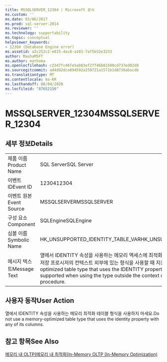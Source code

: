 ```yaml
---
title: MSSQLSERVER_12304 | Microsoft 문서
ms.custom: ''
ms.date: 03/06/2017
ms.prod: sql-server-2014
ms.reviewer: ''
ms.technology: supportability
ms.topic: conceptual
helpviewer_keywords:
- 12304 (Database Engine error)
ms.assetid: a2c252c2-e815-4ac8-a101-7af5b32e3233
author: MashaMSFT
ms.author: mathoma
ms.openlocfilehash: c2347fc46fe5ab83ef2ff46b81500cd737ed02d8
ms.sourcegitcommit: ad4d92dce894592a259721a1571b1d8736abacdb
ms.translationtype: MT
ms.contentlocale: ko-KR
ms.lasthandoff: 08/04/2020
ms.locfileid: "87652156"
---
```

# <a name="mssqlserver_12304"></a><span data-ttu-id="f2d5c-102">MSSQLSERVER_12304</span><span class="sxs-lookup"><span data-stu-id="f2d5c-102">MSSQLSERVER_12304</span></span>
    
## <a name="details"></a><span data-ttu-id="f2d5c-103">세부 정보</span><span class="sxs-lookup"><span data-stu-id="f2d5c-103">Details</span></span>  
  
|||  
|-|-|  
|<span data-ttu-id="f2d5c-104">제품 이름</span><span class="sxs-lookup"><span data-stu-id="f2d5c-104">Product Name</span></span>|<span data-ttu-id="f2d5c-105">SQL Server</span><span class="sxs-lookup"><span data-stu-id="f2d5c-105">SQL Server</span></span>|  
|<span data-ttu-id="f2d5c-106">이벤트 ID</span><span class="sxs-lookup"><span data-stu-id="f2d5c-106">Event ID</span></span>|<span data-ttu-id="f2d5c-107">12304</span><span class="sxs-lookup"><span data-stu-id="f2d5c-107">12304</span></span>|  
|<span data-ttu-id="f2d5c-108">이벤트 원본</span><span class="sxs-lookup"><span data-stu-id="f2d5c-108">Event Source</span></span>|<span data-ttu-id="f2d5c-109">MSSQLSERVER</span><span class="sxs-lookup"><span data-stu-id="f2d5c-109">MSSQLSERVER</span></span>|  
|<span data-ttu-id="f2d5c-110">구성 요소</span><span class="sxs-lookup"><span data-stu-id="f2d5c-110">Component</span></span>|<span data-ttu-id="f2d5c-111">SQLEngine</span><span class="sxs-lookup"><span data-stu-id="f2d5c-111">SQLEngine</span></span>|  
|<span data-ttu-id="f2d5c-112">심볼 이름</span><span class="sxs-lookup"><span data-stu-id="f2d5c-112">Symbolic Name</span></span>|<span data-ttu-id="f2d5c-113">HK_UNSUPPORTED_IDENTITY_TABLE_VAR</span><span class="sxs-lookup"><span data-stu-id="f2d5c-113">HK_UNSUPPORTED_IDENTITY_TABLE_VAR</span></span>|  
|<span data-ttu-id="f2d5c-114">메시지 텍스트</span><span class="sxs-lookup"><span data-stu-id="f2d5c-114">Message Text</span></span>|<span data-ttu-id="f2d5c-115">열에서 IDENTITY 속성을 사용하는 메모리 액세스에 최적화된 테이블의 사용은 고유하게 컴파일된 저장 프로시저의 컨텍스트 외부에 있는 형식을 사용할 때 지원되지 않습니다.</span><span class="sxs-lookup"><span data-stu-id="f2d5c-115">Using a memory optimized table type that uses the IDENTITY property with any of its columns is not supported when using the type outside the context of a natively compiled stored procedure.</span></span>|  
  
## <a name="user-action"></a><span data-ttu-id="f2d5c-116">사용자 동작</span><span class="sxs-lookup"><span data-stu-id="f2d5c-116">User Action</span></span>  
 <span data-ttu-id="f2d5c-117">열에서 IDENTITY 속성을 사용하는 메모리 최적화 테이블 형식을 사용하지 마세요.</span><span class="sxs-lookup"><span data-stu-id="f2d5c-117">Do not use a memory-optimized table type that uses the identity property with any of its columns.</span></span>  
  
## <a name="see-also"></a><span data-ttu-id="f2d5c-118">참고 항목</span><span class="sxs-lookup"><span data-stu-id="f2d5c-118">See Also</span></span>  
 [<span data-ttu-id="f2d5c-119">메모리 내 OLTP&#40;메모리 내 최적화&#41;</span><span class="sxs-lookup"><span data-stu-id="f2d5c-119">In-Memory OLTP &#40;In-Memory Optimization&#41;</span></span>](../in-memory-oltp/in-memory-oltp-in-memory-optimization.md)  
  
  
